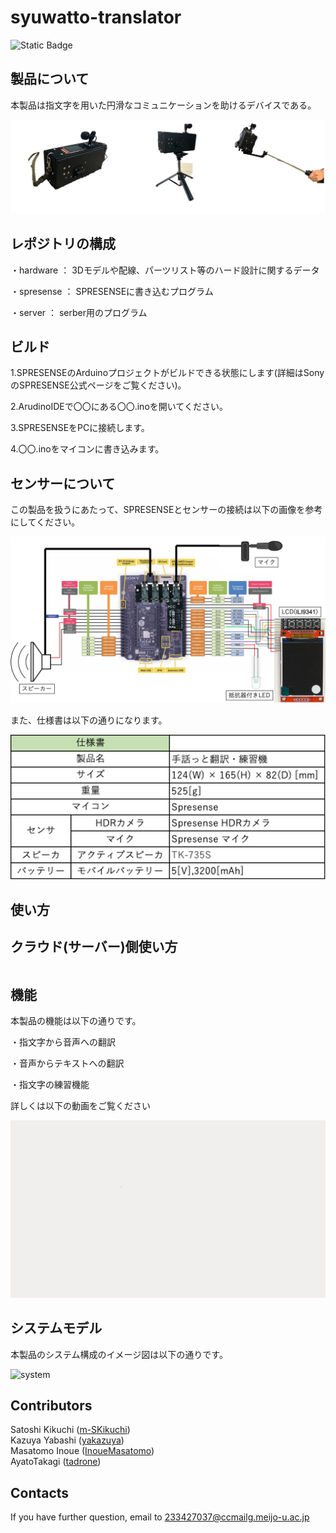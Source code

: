 # syuwatto-translator

![Static Badge](https://img.shields.io/badge/Sony-Spresense-blue)

## 製品について
本製品は指文字を用いた円滑なコミュニケーションを助けるデバイスである。

![製品](./images/product1.png)

## レポジトリの構成
・hardware ： 3Dモデルや配線、パーツリスト等のハード設計に関するデータ

・spresense ： SPRESENSEに書き込むプログラム

・server ： serber用のプログラム

## ビルド
1.SPRESENSEのArduinoプロジェクトがビルドできる状態にします(詳細はSonyのSPRESENSE公式ページをご覧ください)。

2.ArudinoIDEで〇〇にある〇〇.inoを開いてください。

3.SPRESENSEをPCに接続します。

4.〇〇.inoをマイコンに書き込みます。

## センサーについて
この製品を扱うにあたって、SPRESENSEとセンサーの接続は以下の画像を参考にしてください。

![接続](./images/image1.png)

また、仕様書は以下の通りになります。

![仕様](./images/image2.png)

## 使い方


## クラウド(サーバー)側使い方
```bash

```

## 機能
本製品の機能は以下の通りです。

・指文字から音声への翻訳

・音声からテキストへの翻訳

・指文字の練習機能

詳しくは以下の動画をご覧ください

[![movie1](./images/backcolor.png)](https://github.com/rsdlab/syuwatto-translator/assets/105686812/fd62dd02-c0c1-43e5-8c7f-474890054772)

## システムモデル

本製品のシステム構成のイメージ図は以下の通りです。

![system](./images/system.png)

## Contributors
Satoshi Kikuchi ([m-SKikuchi](https://github.com/m-SKikuchi))<br>
Kazuya Yabashi ([yakazuya](https://github.com/yakazuya))<br>
Masatomo Inoue ([InoueMasatomo](https://github.com/InoueMasatomo))<br>
AyatoTakagi ([tadrone](https://github.com/tadrone))

## Contacts
If you have further question, email to 233427037@ccmailg.meijo-u.ac.jp
